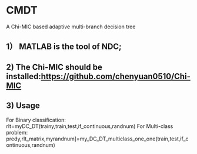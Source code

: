 # CMDT
A Chi-MIC based adaptive multi-branch decision tree

## 1） MATLAB is the tool of NDC;
## 2)  The Chi-MIC should be installed:https://github.com/chenyuan0510/Chi-MIC
## 3)  Usage
 For Binary classification:
     rlt=myDC_DT(trainy,train,test,if_continuous,randnum)
 For Multi-class problem:
    predy,rlt_matrix,myrandnum]=my_DC_DT_multiclass_one_one(train,test,if_continuous,randnum)
